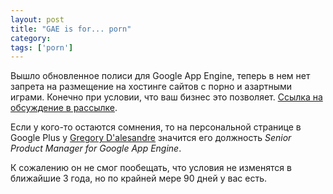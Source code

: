 ```yaml
---
layout: post
title: "GAE is for... porn"
category: 
tags: ['porn']
---
```

Вышло обновленное полиси для Google App Engine, теперь в нем нет запрета на размещение на хостинге сайтов с порно и азартными играми. Конечно при условии, что ваш бизнес это позволяет. [Ссылка на обсуждение в рассылке](http://groups.google.com/group/google-appengine/browse_thread/thread/1f282a23f57d32d8). 

Если у кого-то остаются сомнения, то на персональной странице в Google Plus у [Gregory D'alesandre](http://plus.google.com/116333290923912560988/posts) значится его должность *Senior Product Manager for Google App Engine*.

К сожалению он не смог пообещать, что условия не изменятся в ближайшие 3 года, но по крайней мере 90 дней у вас есть. 
